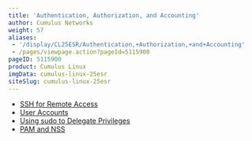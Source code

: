 ```yaml
---
title: 'Authentication, Authorization, and Accounting'
author: Cumulus Networks
weight: 57
aliases:
 - '/display/CL25ESR/Authentication,+Authorization,+and+Accounting'
 - /pages/viewpage.action?pageId=5115900
pageID: 5115900
product: Cumulus Linux
imgData: cumulus-linux-25esr
siteSlug: cumulus-linux-25esr
---
```

  - [SSH for Remote Access](/version/cumulus-linux-25esr/System-Management/Authentication-Authorization-and-Accounting/SSH-for-Remote-Access)
  - [User Accounts](/version/cumulus-linux-25esr/System-Management/Authentication-Authorization-and-Accounting/User-Accounts)
  - [Using sudo to Delegate Privileges](/version/cumulus-linux-25esr/System-Management/Authentication-Authorization-and-Accounting/Using-sudo-to-Delegate-Privileges)
  - [PAM and NSS](/version/cumulus-linux-25esr/System-Management/Authentication-Authorization-and-Accounting/LDAP-Authentication-and-Authorization)
